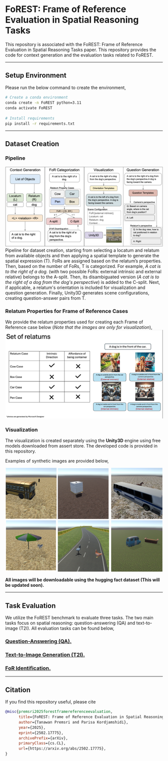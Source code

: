 # FoREST: Frame of Reference Evaluation in Spatial Reasoning Tasks
This repository is associated with the FoREST: Frame of Reference Evaluation in Spatial Reasoning Tasks
paper. This repository provides the code for context generation and the evaluation tasks related to FoREST.

---

## Setup Environment

Please run the below command to create the environment,

```bash
# Create a conda environment
conda create -n FoREST python=3.11
conda activate FoREST

# Install requirements
pip install -r requirements.txt
```

---
## Dataset Creation
### Pipeline
![Pipeline for creating FoREST](figures/pipeline.png)
Pipeline for dataset creation, starting from selecting a locatum and relatum from available objects and then applying a spatial template to generate the spatial expression (T). 
FoRs are assigned based on the relatum’s properties. Then, based on the number of FoRs, T is categorized.
For example, *A cat is to the right of a dog.* (with two possible FoRs: external intrinsic and external relative) belongs to the A-split. 
Then, its disambiguated version (*A cat is to the right of a dog from the dog's perspective*) is added to the C-split. Next, if applicable, a relatum's orientation is included for visualization and question generation. 
Finally, Unity3D generates scene configurations, creating question-answer pairs from T.

### Relatum Properties for Frame of Reference Cases

We provide the relatum properties used for creating each Frame of Reference case below (*Note that the images are only for visualization*),
![Relatum Properties for Frame of Reference Cases](figures/relatum_property.png)


### Visualization

The visualization is created separately using the **Unity3D** engine using free models downloaded from assert store.
The developed code is provided in this repository.

Examples of synthetic images are provided below,

![Example of image generated](figures/example_unity_images.png)

**All images will be downloadable using the hugging fact dataset (This will be updated soon).**


[//]: # (The code for generating visualization is provided [here]&#40;&#41;. )


---

## Task Evaluation

We utilize the FoREST benchmark to evaluate three tasks. 
The two main tasks focus on spatial reasoning: question-answering (QA) and text-to-image (T2I).
All evaluation tasks can be found below,

### [Question-Answering (QA).](question-answering/README.md)
### [Text-to-Image Generation (T2I).](text-to-image/README.md)
### [FoR Identification.](FoR-Identification/README.md)


---

## Citation

If you find this repository useful, please cite

```bibtex
@misc{premsri2025forestframereferenceevaluation,
      title={FoREST: Frame of Reference Evaluation in Spatial Reasoning Tasks}, 
      author={Tanawan Premsri and Parisa Kordjamshidi},
      year={2025},
      eprint={2502.17775},
      archivePrefix={arXiv},
      primaryClass={cs.CL},
      url={https://arxiv.org/abs/2502.17775}, 
}
```

